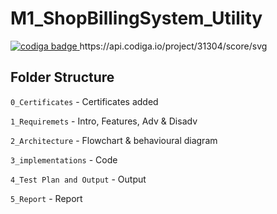 # M1_ShopBillingSystem_Utility
<a href="https://app.codiga.io/public/user/github/rajasekhart01">
   <img src="https://api.codiga.io/public/badge/user/github/rajasekhart01?style=light" alt="codiga badge" />
</a>
https://api.codiga.io/project/31304/score/svg




## Folder Structure

`0_Certificates`                    - Certificates added

`1_Requiremets`                     - Intro, Features, Adv & Disadv

`2_Architecture`                    - Flowchart & behavioural diagram
 
`3_implementations`                 - Code

`4_Test Plan and Output`            - Output

`5_Report`                          - Report
